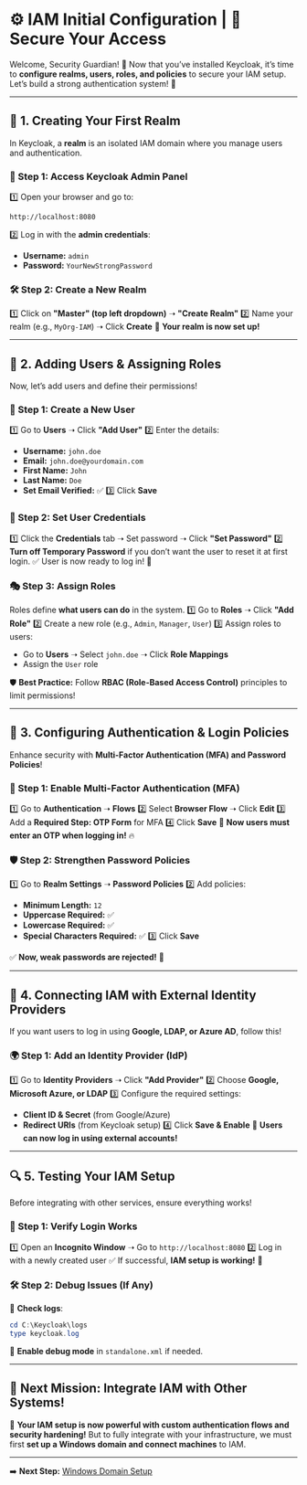 # ⚙️ IAM Initial Configuration | 🔑 Secure Your Access

Welcome, Security Guardian! 🏰 Now that you’ve installed Keycloak, it’s time to **configure realms, users, roles, and policies** to secure your IAM setup. Let’s build a strong authentication system! 🚀

---

## **🏰 1. Creating Your First Realm**
In Keycloak, a **realm** is an isolated IAM domain where you manage users and authentication.

### **📌 Step 1: Access Keycloak Admin Panel**
1️⃣ Open your browser and go to:
   ```
   http://localhost:8080
   ```
2️⃣ Log in with the **admin credentials**:
   - **Username:** `admin`
   - **Password:** `YourNewStrongPassword`

### **🛠️ Step 2: Create a New Realm**
1️⃣ Click on **"Master" (top left dropdown)** ➝ **"Create Realm"**
2️⃣ Name your realm (e.g., `MyOrg-IAM`) ➝ Click **Create**
🎉 **Your realm is now set up!**

---

## **👥 2. Adding Users & Assigning Roles**
Now, let’s add users and define their permissions!

### **👤 Step 1: Create a New User**
1️⃣ Go to **Users** ➝ Click **"Add User"**
2️⃣ Enter the details:
   - **Username:** `john.doe`
   - **Email:** `john.doe@yourdomain.com`
   - **First Name:** `John`
   - **Last Name:** `Doe`
   - **Set Email Verified:** ✅
3️⃣ Click **Save**

### **🔑 Step 2: Set User Credentials**
1️⃣ Click the **Credentials** tab ➝ Set password ➝ Click **"Set Password"**
2️⃣ **Turn off Temporary Password** if you don’t want the user to reset it at first login.
✅ User is now ready to log in! 🎯

### **🎭 Step 3: Assign Roles**
Roles define **what users can do** in the system.
1️⃣ Go to **Roles** ➝ Click **"Add Role"**
2️⃣ Create a new role (e.g., `Admin`, `Manager`, `User`)
3️⃣ Assign roles to users:
   - Go to **Users** ➝ Select `john.doe` ➝ Click **Role Mappings**
   - Assign the `User` role

🛡️ **Best Practice:** Follow **RBAC (Role-Based Access Control)** principles to limit permissions!

---

## **🔗 3. Configuring Authentication & Login Policies**
Enhance security with **Multi-Factor Authentication (MFA) and Password Policies**!

### **🔐 Step 1: Enable Multi-Factor Authentication (MFA)**
1️⃣ Go to **Authentication** ➝ **Flows**
2️⃣ Select **Browser Flow** ➝ Click **Edit**
3️⃣ Add a **Required Step: OTP Form** for MFA
4️⃣ Click **Save**
📌 **Now users must enter an OTP when logging in!** 🔥

### **🛡️ Step 2: Strengthen Password Policies**
1️⃣ Go to **Realm Settings** ➝ **Password Policies**
2️⃣ Add policies:
   - **Minimum Length:** `12`
   - **Uppercase Required:** ✅
   - **Lowercase Required:** ✅
   - **Special Characters Required:** ✅
3️⃣ Click **Save**

✅ **Now, weak passwords are rejected!** 🎯

---

## **🔌 4. Connecting IAM with External Identity Providers**
If you want users to log in using **Google, LDAP, or Azure AD**, follow this!

### **🌍 Step 1: Add an Identity Provider (IdP)**
1️⃣ Go to **Identity Providers** ➝ Click **"Add Provider"**
2️⃣ Choose **Google, Microsoft Azure, or LDAP**
3️⃣ Configure the required settings:
   - **Client ID & Secret** (from Google/Azure)
   - **Redirect URIs** (from Keycloak setup)
4️⃣ Click **Save & Enable**
🎉 **Users can now log in using external accounts!**

---

## **🔍 5. Testing Your IAM Setup**
Before integrating with other services, ensure everything works!

### **📝 Step 1: Verify Login Works**
1️⃣ Open an **Incognito Window** ➝ Go to `http://localhost:8080`
2️⃣ Log in with a newly created user
✅ If successful, **IAM setup is working!** 🚀

### **🛠️ Step 2: Debug Issues (If Any)**
📌 **Check logs**:
   ```powershell
   cd C:\Keycloak\logs
   type keycloak.log
   ```
📌 **Enable debug mode** in `standalone.xml` if needed.

---

## **🎯 Next Mission: Integrate IAM with Other Systems!**
🚀 **Your IAM setup is now powerful with custom authentication flows and security hardening!** But to fully integrate with your infrastructure, we must first **set up a Windows domain and connect machines** to IAM.

---
  

➡️ **Next Step:** [Windows Domain Setup](windows_domain_setup.md)
